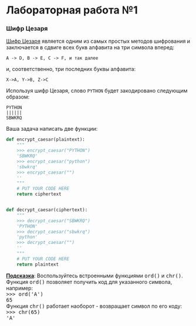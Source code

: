 # Лабораторная работа №1

### Шифр Цезаря

[Шифр Цезаря](https://ru.wikipedia.org/wiki/Шифр_Цезаря) является одним из самых простых методов шифрования и заключается в сдвиге всех букв алфавита на три символа вперед:

```
A -> D, B -> E, C -> F, и так далее
```

и, соответственно, три последних буквы алфавита:

```
X->A, Y->B, Z->C
```

Используя шифр Цезаря, слово `PYTHON` будет закодировано следующим образом:

```
PYTHON
||||||
SBWKRQ
```

Ваша задача написать две функции:

```python
def encrypt_caesar(plaintext):
    """
    >>> encrypt_caesar("PYTHON")
    'SBWKRQ'
    >>> encrypt_caesar("python")
    'sbwkrq'
    >>> encrypt_caesar("")
    ''
    """
    # PUT YOUR CODE HERE
    return ciphertext


def decrypt_caesar(ciphertext):
    """
    >>> decrypt_caesar("SBWKRQ")
    'PYTHON'
    >>> decrypt_caesar("sbwkrq")
    'python'
    >>> decrypt_caesar("")
    ''
    """
    # PUT YOUR CODE HERE
    return plaintext
```

<div class="alert alert-info">
<strong><a href="https://mail.python.org/pipermail/python-win32/2005-April/003100.html">Подсказка</a></strong>: Воспользуйтесь встроенными функциями <tt>ord()</tt> и <tt>chr()</tt>. Функция <tt>ord()</tt> позволяет получить код для указанного символа, например:<br/>
<tt>
>>> ord('A')<br/>
65<br/>
</tt>
Функция <tt>chr()</tt> работает наоборот - возвращает символ по его коду:<br>
<tt>
>>> chr(65)<br/>
'A'</tt>
</div>
